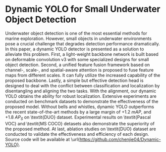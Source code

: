 # Dynamic YOLO for Small Underwater Object Detection

Underwater object detection is one of the most essential methods for marine exploration. However, small objects in underwater environments pose a crucial challenge that degrades detection performance dramatically. In this paper, a dynamic YOLO detector is presented as a solution to alleviate this problem. First, a light-weight backbone network is built based on deformable convolution v3 with some specialized designs for small object detection. Second, a unified feature fusion framework based on channel-, scale-, and spatial-aware attention is proposed to fuse feature maps from different scales. It can fully utilize the increased capability of the proposed backbone. Lastly, a simple but effective detection head is designed to deal with the conflict between classification and localization by disentangling and aligning the two tasks. With the alignment, our dynamic YOLO obtains the ability for robust localization. Extensive experiments are conducted on benchmark datasets to demonstrate the effectiveness of the proposed model. Without bells and whistles, dynamic YOLO outperforms the recent state-of-the-art methods by a large margin of $+1.2 \ mAP$, and $+1.8 \ AP_{S}$ on \textit{DUO} dataset. Experimental results on \textit{Pascal VOC} and \textit{MS COCO} detasets also demonstrate the superiority of the proposed method. At last, ablation studies on \textit{DUO} dataset are conducted to validate the effectiveness and efficiency of each design. Source code will be available at \url{https://github.com/chenjie04/Dynamic-YOLO}.
